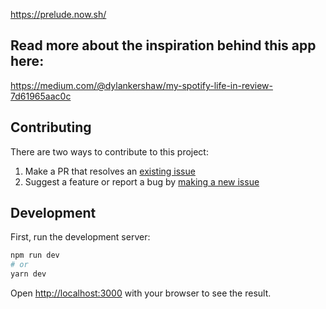https://prelude.now.sh/

## Read more about the inspiration behind this app here:

https://medium.com/@dylankershaw/my-spotify-life-in-review-7d61965aac0c

## Contributing

There are two ways to contribute to this project:

1. Make a PR that resolves an [existing issue](https://github.com/dylankershaw/prelude/issues)
2. Suggest a feature or report a bug by [making a new issue](https://github.com/dylankershaw/prelude/issues/new/choose)

## Development

First, run the development server:

```bash
npm run dev
# or
yarn dev
```

Open [http://localhost:3000](http://localhost:3000) with your browser to see the result.
